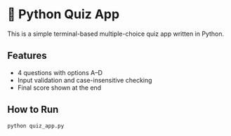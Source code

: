 # 🧠 Python Quiz App

This is a simple terminal-based multiple-choice quiz app written in Python.

## Features
- 4 questions with options A–D
- Input validation and case-insensitive checking
- Final score shown at the end

## How to Run
```bash
python quiz_app.py
